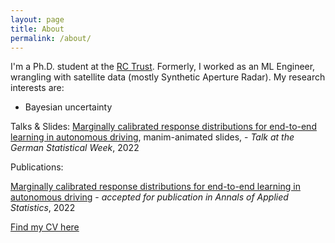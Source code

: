 ```yaml
---
layout: page
title: About
permalink: /about/
---
```


I'm a Ph.D. student at the [RC Trust](https://rc-trust.ai/). Formerly, I worked as an ML Engineer, wrangling with satellite data (mostly Synthetic Aperture Radar).
My research interests are:
- Bayesian uncertainty 

Talks & Slides:
[Marginally calibrated response distributions for end-to-end learning in autonomous driving](https://clarahoffmann.github.io/ete-presentation/), manim-animated slides, - *Talk at the German Statistical Week*, 2022

Publications:

[Marginally calibrated response distributions for end-to-end learning in autonomous driving](https://arxiv.org/abs/2110.01050) - *accepted for publication in Annals of Applied Statistics*, 2022

[Find my CV here](https://arxiv.org/abs/2110.01050)
